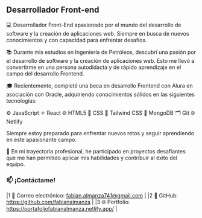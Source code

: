 ## Desarrollador Front-end
💻 Desarrollador Front-End apasionado por el mundo del desarrollo de software y la creación de aplicaciones web. Siempre en busca de nuevos conocimientos y con capacidad para enfrentar desafíos.

📚 Durante mis estudios en Ingeniería de Petróleos, descubrí una pasión por el desarrollo de software y la creación de aplicaciones web. Esto me llevó a convertirme en una persona autodidacta y de rápido aprendizaje en el campo del desarrollo Frontend.

🎓 Recientemente, completé una beca en desarrollo Frontend con Alura en asociación con Oracle, adquiriendo conocimientos sólidos en las siguientes tecnologías:

⚙️ JavaScript
⚛️ React
🌐 HTML5
🎨 CSS
🎨 Tailwind CSS
🍃 MongoDB
🗂️ Git
🌐 Netlify

Siempre estoy preparado para enfrentar nuevos retos y seguir aprendiendo en este apasionante campo.

💼 En mi trayectoria profesional, he participado en proyectos desafiantes que me han permitido aplicar mis habilidades y contribuir al éxito del equipo.

### 📫 ¡Contáctame!
|1 📧 Correo electrónico: fabian.almanza741@gmail.com                              |
|2 🐙 GitHub: https://github.com/fabianalmanza                                     |
|3 🌐 Portfolio: https://portafoliofabianalmanza.netlify.app/                      |
